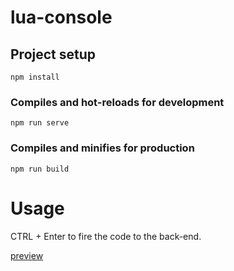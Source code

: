 # lua-console

## Project setup
```
npm install
```

### Compiles and hot-reloads for development
```
npm run serve
```

### Compiles and minifies for production
```
npm run build
```

# Usage

CTRL + Enter to fire the code to the back-end.

[preview](https://ibb.co/qmV5yGC)
